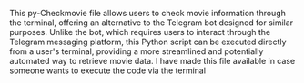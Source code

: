 This py-Checkmovie file allows users to check movie information through the terminal, offering an alternative to the Telegram bot designed for similar purposes. Unlike the bot, which requires users to interact through the Telegram messaging platform, this Python script can be executed directly from a user's terminal, providing a more streamlined and potentially automated way to retrieve movie data.
I have made this file available in case someone wants to execute the code via the terminal
